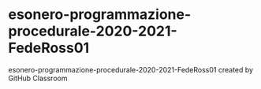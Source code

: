 # esonero-programmazione-procedurale-2020-2021-FedeRoss01
esonero-programmazione-procedurale-2020-2021-FedeRoss01 created by GitHub Classroom
